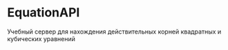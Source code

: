 # EquationAPI
Учебный сервер для нахождения действительных корней квадратных и кубических уравнений
